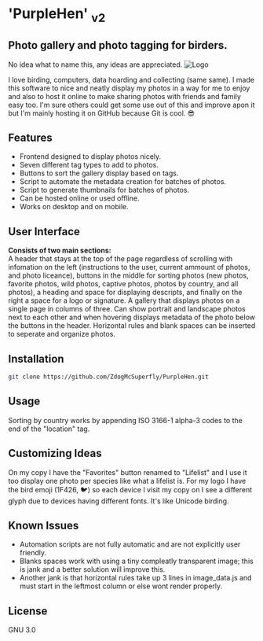 # 'PurpleHen' <sub>v2</sub>
## Photo gallery and photo tagging for birders.

No idea what to name this, any ideas are appreciated.
![Logo](https://www.zoes.photos/favicon.svg)

I love birding, computers, data hoarding and collecting (same same). I made this software to nice and neatly display my photos in a way for me to enjoy and also to host it online to make sharing photos with friends and family easy too. I'm sure others could get some use out of this and improve apon it but I'm mainly hosting it on GitHub because Git is cool. 😎
## Features
- Frontend designed to display photos nicely.
- Seven different tag types to add to photos.
- Buttons to sort the gallery display based on tags.
- Script to automate the metadata creation for batches of photos.
- Script to generate thumbnails for batches of photos.
- Can be hosted online or used offline.
- Works on desktop and on mobile.

## User Interface
__Consists of two main sections:__<br>
A header that stays at the top of the page regardless of scrolling with infomation on the left (instructions to the user, current ammount of photos, and photo liceance), buttons in the middle for sorting photos (new photos, favorite photos, wild photos, captive photos, photos by country, and all photos), a heading and space for displaying descripts, and finally on the right a space for a logo or signature.
A gallery that displays photos on a single page in columns of three. Can show portrait and landscape photos next to each other and when hovering displays metadata of the photo below the buttons in the header. Horizontal rules and blank spaces can be inserted to seperate and organize photos.

## Installation
```sh
git clone https://github.com/ZdogMcSuperfly/PurpleHen.git
```
## Usage
Sorting by country works by appending ISO 3166-1 alpha-3 codes to the end of the "location" tag.

## Customizing Ideas
On my copy I have the "Favorites" button renamed to "Lifelist" and I use it too display one photo per species like what a lifelist is.
For my logo I have the bird emoji (1F426, 🐦) so each device I visit my copy on I see a different glyph due to devices having different fonts. It's like Unicode birding.

## Known Issues
- Automation scripts are not fully automatic and are not explicitly user friendly.
- Blanks spaces work with using a tiny compleatly transparent image; this is jank and a better solution will improve this.
- Another jank is that horizontal rules take up 3 lines in image_data.js and must start in the leftmost column or else wont render properly.

## License
GNU 3.0
